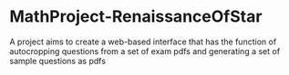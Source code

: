 # MathProject-RenaissanceOfStar
A project aims to create a web-based interface that has the function of autocropping questions from a set of exam pdfs and generating a set of sample questions as pdfs
